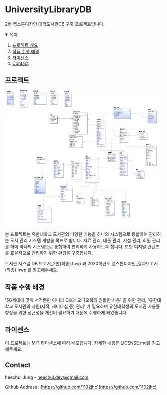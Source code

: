 # UniversityLibraryDB
2반 캡스톤디자인 대학도서관DB 구축 프로젝트입니다.
<!--
*** Thanks for checking out the Best-README-Template. If you have a suggestion
*** that would make this better, please fork the repo and create a pull request
*** or simply open an issue with the tag "enhancement".
*** Thanks again! Now go create something AMAZING! :D
-->



<!-- PROJECT SHIELDS -->
<!--
*** I'm using markdown "reference style" links for readability.
*** Reference links are enclosed in brackets [ ] instead of parentheses ( ).
*** See the bottom of this document for the declaration of the reference variables
*** for contributors-url, forks-url, etc. This is an optional, concise syntax you may use.
*** https://www.markdownguide.org/basic-syntax/#reference-style-links
-->

<!-- TABLE OF CONTENTS -->
<details open="open">
  <summary>목차</summary>
  <ol>
    <li>
      <a href="#about-the-project">프로젝트 개요</a>
    </li>
    <li><a href="#background">작품 수행 배경</a></li>
    <li><a href="#license">라이센스</a></li>
    <li><a href="#contact">Contact</a></li>
  </ol>
</details>



<!-- ABOUT THE PROJECT -->
## 프로젝트

[![Product Name Screen Shot][product-screenshot]](https://github.com/1102jhc/UniversityLibraryDB)

본 프로젝트는 유한대학교 도서관의 다양한 기능을 하나의 시스템으로 통합하여 관리하는 도서 관리 시스템 개발을 목표로 합니다. 자료 관리, 대출 관리, 시설 관리, 회원 관리를 하며 하나의 시스템으로 통합하여 편리하게 사용하도록 합니다. 또한 디지털 컨텐츠를 효율적으로 관리하기 위한 환경을 구축합니다.

도서관 시스템 DB 보고서_2반(최종).hwp 과 2020학년도 캡스톤디자인_결과보고서(최종).hwp 를 참고해주세요.

<!-- BACKGROUND -->
## 작품 수행 배경
'5G세대에 맞춰 서적뿐만 아니라 E북과 오디오북의 원활한 사용' 을 위한 관리, '유한대학교 도서관의 자원(서적, 세미나실 등) 관리' 가 필요하며 유한대학생의 도서관 사용률 향상을 위한 접근성을 개선이 필요하기 때문에 수행하게 되었습니다.

<!-- LICENSE -->
## 라이센스

이 프로젝트는 MIT 라이센스에 따라 배포됩니다. 자세한 내용은 LICENSE.md를 참고해주세요.

<!-- CONTACT -->
## Contact

heechul Jung - heechul.dev@gmail.com

Github Address : [https://github.com/1102jhc](https://github.com/1102jhc)


<!-- MARKDOWN LINKS & IMAGES -->
<!-- https://www.markdownguide.org/basic-syntax/#reference-style-links -->
[contributors-shield]: https://img.shields.io/github/contributors/othneildrew/Best-README-Template.svg?style=for-the-badge
[contributors-url]: https://github.com/othneildrew/Best-README-Template/graphs/contributors
[forks-shield]: https://img.shields.io/github/forks/othneildrew/Best-README-Template.svg?style=for-the-badge
[forks-url]: https://github.com/othneildrew/Best-README-Template/network/members
[stars-shield]: https://img.shields.io/github/stars/othneildrew/Best-README-Template.svg?style=for-the-badge
[stars-url]: https://github.com/othneildrew/Best-README-Template/stargazers
[issues-shield]: https://img.shields.io/github/issues/othneildrew/Best-README-Template.svg?style=for-the-badge
[issues-url]: https://github.com/othneildrew/Best-README-Template/issues
[license-shield]: https://img.shields.io/github/license/othneildrew/Best-README-Template.svg?style=for-the-badge
[license-url]: https://github.com/othneildrew/Best-README-Template/blob/master/LICENSE.txt
[linkedin-shield]: https://img.shields.io/badge/-LinkedIn-black.svg?style=for-the-badge&logo=linkedin&colorB=555
[linkedin-url]: https://linkedin.com/in/othneildrew
[product-screenshot]: images/PortfolioImg1.png
